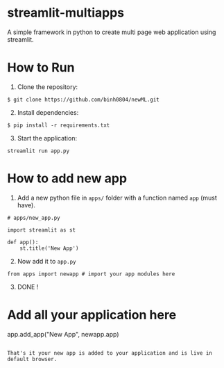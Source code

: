 # streamlit-multiapps
A simple framework in python to create multi page web application using streamlit.

# How to Run

1. Clone the repository:
```
$ git clone https://github.com/binh0804/newML.git
```

2. Install dependencies:
```
$ pip install -r requirements.txt
```

3. Start the application:
```
streamlit run app.py
```

# How to add new app

1. Add a new python file in `apps/`  folder with a function named `app` (must have).

```
# apps/new_app.py

import streamlit as st

def app():
    st.title('New App')
```

2. Now add it to `app.py`

```
from apps import newapp # import your app modules here
```
3. DONE !


# Add all your application here
app.add_app("New App", newapp.app)
```

That's it your new app is added to your application and is live in default browser.
